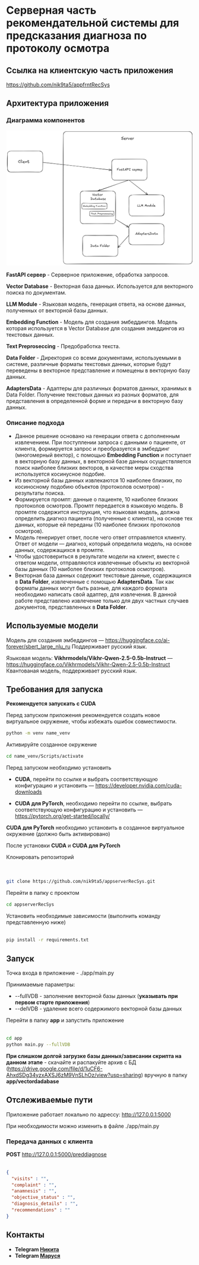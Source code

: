 # Серверная часть рекомендательной системы для предсказания диагноза по протоколу осмотра


## Ссылка на клиентскую часть приложения

https://github.com/nik9ta5/appfrntRecSys

## Архитектура приложения
### Диаграмма компонентов
![Диаграмма компонентов](./components.png)

**FastAPI сервер** - Серверное приложение, обработка запросов.

**Vector Database** - Векторная база данных. Используется для векторного поиска по документам.

**LLM Module** - Языковая модель, генерация ответа, на основе данных, полученных от векторной базы данных.

**Embedding Function** - Модель для создания эмбеддингов. Модель которая используется в Vector Database для создания эмеддингов из текстовых данных.

**Text Preproseccing** - Предобработка текста.

**Data Folder** - Директория со всеми документами, используемыми в системе, различные форматы текстовых данных, которые будут переведены в векторное представление и помещены в векторную базу данных.

**AdaptersData** - Адаптеры для различных форматов данных, хранимых в Data Folder. Получение текстовых данных из разных форматов, для представления в определенной форме и передачи в векторную базу данных.

### Описание подхода
* Данное решение основано на генерации ответа с дополненным извлечением. При поступлении запроса с данными о пациенте, от клиента, формируется запрос и преобразуется в эмбеддинг (многомерный вектор), с помощью **Embedding Function** и поступает в векторную базу данных, в векторной базе данных осуществляется поиск наиболее близких векторов, в качестве меры сходства используется косинусное подобие. 
* Из векторной базы данных извлекаются 10 наиболее близких, по косиносному подобию объектов (протоколов осмотров) - результаты поиска. 
* Формируется промпт: данные о пациенте, 10 наиболее близких протоколов осмотров. Промпт передается в языковую модель. В промпте содержится инструкция, что языковая модель, должна определить диагноз пациента (полученные с клиента), на основе тех данных, которые ей переданы (10 наиболее близких протоколов осмотров).
* Модель генерирует ответ, после чего ответ отправляется клиенту. Ответ от модели — диагноз, который определила модель, на основе данных, содержащихся в промпте.
* Чтобы удостовериться в результате модели на клиент, вместе с ответом модели, отправляются извлеченные объекты из векторной базы данных (10 наиболее близких протоколов осмотров).
* Векторная база данных содержит текстовые данные, содержащихся в **Data Folder**, извлеченные с помощью **AdaptersData**. 
Так как форматы данных могут быть разные, для каждого формата необходимо написать свой адаптер, для извлечения. 
В данной работе представлено извлечение только для двух частных случаев документов, представленных в **Data Folder**.

## Используемые модели

Модель для создания эмбеддингов — https://huggingface.co/ai-forever/sbert_large_nlu_ru
Поддерживает русский язык.

Языковая модель: **Vikhrmodels/Vikhr-Qwen-2.5-0.5b-Instruct** — https://huggingface.co/Vikhrmodels/Vikhr-Qwen-2.5-0.5b-Instruct
Квантованая модель, поддерживает русский язык.

## Требования для запуска

**Рекомендуется запускать с CUDA**

Перед запуском приложения рекомендуется создать новое виртуальное окружение, чтобы избежать ошибок совместимости.

```bash
python -m venv name_venv
```

Активируйте созданное окружение

```bash
cd name_venv/Scripts/activate
```

Перед запуском необходимо установить 
* **CUDA**, перейти по ссылке и выбрать соответствующую конфигурацию и установить — https://developer.nvidia.com/cuda-downloads

* **CUDA для PyTorch**, необходимо перейти по ссылке, выбрать соответствующую конфигурацию и установить — https://pytorch.org/get-started/locally/

**CUDA для PyTorch** необходимо установить в созданное виртуальное окружение (должно быть активировано)

После установки **CUDA** и **CUDA для PyTorch**

Клонировать репозиторий 

```bash


git clone https://github.com/nik9ta5/appserverRecSys.git
```

Перейти в папку с проектом


```bash
cd appserverRecSys
```

Установить необходимые зависимости (выполнить команду представленную ниже)

```bash

pip install -r requirements.txt
```

## Запуск
Точка входа в приложение - ./app/main.py 

Принимаемые параметры:

* --fullVDB - заполнение векторной базы данных (**указывать при первом старте приложения**)
* --delVDB - удаление всего содержимого векторной базы данных

Перейти в папку **app** и запустить приложение
```bash

cd app
python main.py --fullVDB
```
**При слишком долгой загрузке базы данных/зависании скрипта на данном этапе** - скачайте и распакуйте архив с БД (https://drive.google.com/file/d/1uCF6-AhxdSDg34yzxAXSJ6zM9VnSLhOz/view?usp=sharing) вручную в папку **app/vectordadabase**


## Отслеживаемые пути
Приложение работает локально по адрессу: http://127.0.0.1:5000


При необходимости можно изменить в файле ./app/main.py 

### Передача данных с клиента
**POST** http://127.0.0.1:5000/preddiagnose

```json

{
  "visits" : "",
  "complaint" : "",
  "anamnesis" : "",
  "objective_status" : "",
  "diagnosis_details" : "",
  "recommendations" : ""
}
```

## Контакты 

- **Telegram [Никита](https://t.me/nik9ta)**
- **Telegram [Маруся](https://t.me/ponyfunan)**


